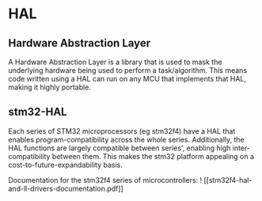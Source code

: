 # HAL
## Hardware Abstraction Layer
A Hardware Abstraction Layer is a library that is used to mask the underlying hardware being used to perform a task/algorithm.
This means code written using a HAL can run on any MCU that implements that HAL, making it highly portable.

## stm32-HAL
Each series of STM32 microprocessors (eg stm32f4) have a HAL that enables program-compatibility across the whole series. 
Additionally, the HAL functions are largely compatible between series', enabling high inter-compatibility between them.
This makes the stm32 platform appealing on a cost-to-future-expandability basis. 

Documentation for the stm32f4 series of microcontrollers:
! [[stm32f4-hal-and-ll-drivers-documentation.pdf]]
